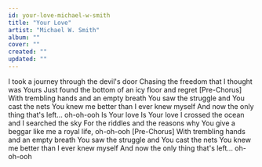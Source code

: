 ```yaml
---
id: your-love-michael-w-smith
title: "Your Love"
artist: "Michael W. Smith"
album: ""
cover: ""
created: ""
updated: ""
---
```


I took a journey through the devil's door
Chasing the freedom that I thought was Yours
Just found the bottom of an icy floor and regret
[Pre-Chorus]
With trembling hands and an empty breath
You saw the struggle and You cast the nets
You knew me better than I ever knew myself
And now the only thing that's left... oh-oh-ooh
Is Your love
Is Your love
I crossed the ocean and I searched the sky
For the riddles and the reasons why
You give a beggar like me a royal life, oh-oh-ooh
[Pre-Chorus]
With trembling hands and an empty breath
You saw the struggle and You cast the nets
You knew me better than I ever knew myself
And now the only thing that's left... oh-oh-ooh
